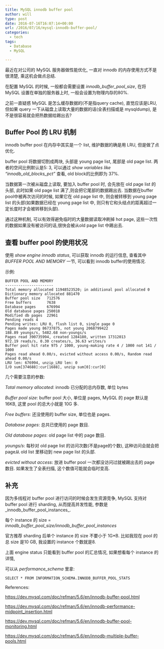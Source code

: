 ```yaml
---
title: MySQL innodb buffer pool
author: will
type: post
date: 2016-07-16T16:07:14+00:00
url: /2016/07/16/mysql-innodb-buffer-pool/
categories:
  - tech
tags:
  - Database
  - MySQL

---
```

最近在对公司的 MySQL 服务器做性能优化, 一直对 innodb 的内存使用方式不是很清楚, 乘这机会做点总结.

在配置 MySQL 的时候, 一般都会需要设置 _innodb\_buffer\_pool_size_, 在将 MySQL 设置在单独的服务器上时, 一般会设置为物理内存的80%.

之前一直疑惑 MySQL 是怎么缓存数据的(不是指query cache), 直觉应该是LRU, 但如果 query 一下从磁盘上读取大量的数据的话(全表扫描或是 mysqldump), 是不是很容易就会把热数据给踢出去?

<!--more-->

## Buffer Pool 的 LRU 机制

innodb buffer pool 在内存中其实是一个 list, 维护数据的确是用 LRU, 但是做了点优化.

buffer pool 将数据切割成两块, 头部是 young page list, 尾部是 old page list. 两者的空间比例默认是5: 3, 可以通过 _show variables like &#8220;innodb\_old\_blocks_pct&#8221;_ 查看, old block的比例即为 37%.

当数据第一次被从磁盘上读取, 要加入 buffer pool 时, 会先放在 old page list 的头部, 此时如果 old page list 满了,则会把它尾部的数据踢出去. 当数据在buffer pool中被再次访问的时候, 如果它在 old page list 中, 则会被转移到 young page list 的头部(如果数据已经在 young page list 中, 则只有它和头结点的距离超过一定长度时才会被转移到头部).

通过这种机制, 可以有效得避免临时的大量数据读取冲刷掉 hot page, 这些一次性的数据如果没有被访问的话,很快会被从old page list 中踢出去.

## 查看 buffer pool 的使用状况

使用 _show engine innodb status_, 可以获取 innodb 的运行信息, 查看其中 _BUFFER POOL AND MEMORY_ 一节, 可以看到 innodb buffer的使用情况.

示例:

    BUFFER POOL AND MEMORY
    ----------------------
    Total memory allocated 11948523520; in additional pool allocated 0
    Dictionary memory allocated 881470
    Buffer pool size   712576
    Free buffers       7638
    Database pages     676994
    Old database pages 250018
    Modified db pages  22961
    Pending reads 4
    Pending writes: LRU 0, flush list 0, single page 0
    Pages made young 86737875, not young 2068799422
    188.89 youngs/s, 5482.68 non-youngs/s
    Pages read 390735994, created 1284180, written 17312013
    972.19 reads/s, 0.30 creates/s, 36.63 writes/s
    Buffer pool hit rate 975 / 1000, young-making rate 4 / 1000 not 141 / 1000
    Pages read ahead 0.00/s, evicted without access 0.00/s, Random read ahead 0.00/s
    LRU len: 676994, unzip_LRU len: 0
    I/O sum[374688]:cur[1688], unzip sum[0]:cur[0]
    

几个需要注意的参数:

_Total memory allocated_: innodb 已分配的总内存数, 单位 bytes

_Buffer pool size_: buffer pool 大小, 单位是 pages, MySQL 的 page 默认是 16KB, 这里 pool 的总大小就是 10G 多.

_Free buffers_: 还没使用的 buffer size, 单位也是 pages.

_Database pages_: 总共已使用的 page 数目.

_Old database pages_: old page list 中的 page 数目.

_youngs/s_: 每秒对 old page list 的访问次数(不是page的个数), 这种访问会就会把page从 old list 里移动到 new page list 的头部.

_evicted without access_: 放进 buffer pool 一次都没访问过就被踢出去的 page 数目. 如果发生了全表扫描, 这个数值可能就会临时变高.

## 补充

因为多线程对 buffer pool 进行访问的时候会发生资源竞争, MySQL 支持对 buffer pool 进行 sharding, 从而提高并发性能, 参数是_innodb\_buffer\_pool_instances_.

每个 instance 的 size = _innodb\_buffer\_pool\_size/innodb\_buffer\_pool\_instances_

官方推荐 sharding 后单个 instance 的 size 不要小于 1G*B. 比如我现在 pool 的总 size 是10 GB, 我设置的 instance 个数就是8.

上面 engine status 只能看到 buffer pool 的汇总情况, 如果想看每个 instance 的详情,
  
可以从 _performance_schema_ 里拿:

    SELECT * FROM INFORMATION_SCHEMA.INNODB_BUFFER_POOL_STATS
    

References:

https://dev.mysql.com/doc/refman/5.6/en/innodb-buffer-pool.html
  
https://dev.mysql.com/doc/refman/5.6/en/innodb-performance-midpoint_insertion.html
  
https://dev.mysql.com/doc/refman/5.6/en/innodb-buffer-pool-monitoring.html
  
https://dev.mysql.com/doc/refman/5.6/en/innodb-multiple-buffer-pools.html